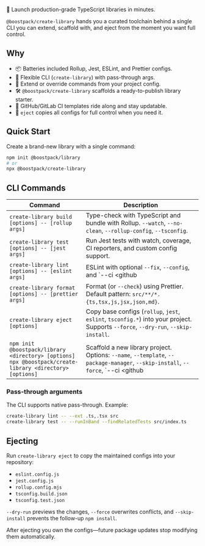 🚀 Launch production-grade TypeScript libraries in minutes. 

`@boostpack/create-library` hands you a curated toolchain behind a
single CLI you can extend, scaffold with, and eject from the moment you want full control.

## Why

- 📦 Batteries included Rollup, Jest, ESLint, and Prettier configs.
- 🔁 Flexible CLI (`create-library`) with pass-through args.
- 🧩 Extend or override commands from your project config.
- 🛠️ `@boostpack/create-library` scaffolds a ready-to-publish library starter.
- 🧱 GitHub/GitLab CI templates ride along and stay updatable.
- 🧳 `eject` copies all configs for full control when you need it.

## Quick Start

Create a brand-new library with a single command:

```bash
npm init @boostpack/library
# or
npx @boostpack/create-library
```

## CLI Commands

| Command | Description |
|---------|-------------|
| `create-library build [options] -- [rollup args]` | Type-check with TypeScript and bundle with Rollup. `--watch`, `--no-clean`, `--rollup-config`, `--tsconfig`. |
| `create-library test [options] -- [jest args]` | Run Jest tests with watch, coverage, CI reporters, and custom config support. |
| `create-library lint [options] -- [eslint args]` | ESLint with optional `--fix`, `--config`, and `--ci <github|gitlab>`. |
| `create-library format [options] -- [prettier args]` | Format (or `--check`) using Prettier. Default pattern: `src/**/*.{ts,tsx,js,jsx,json,md}`. |
| `create-library eject [options]` | Copy base configs (`rollup`, `jest`, `eslint`, `tsconfig.*`) into your project. Supports `--force`, `--dry-run`, `--skip-install`. |
| `npm init @boostpack/library <directory> [options]`<br>`npx @boostpack/create-library <directory> [options]` | Scaffold a new library project. Options: `--name`, `--template`, `--package-manager`, `--skip-install`, `--force`, `--ci <github|gitlab|none>`. |

### Pass-through arguments

The CLI supports native pass-through. Example:

```bash
create-library lint -- --ext .ts,.tsx src
create-library test -- --runInBand --findRelatedTests src/index.ts
```

## Ejecting

Run `create-library eject` to copy the maintained configs into your repository:

- `eslint.config.js`
- `jest.config.js`
- `rollup.config.mjs`
- `tsconfig.build.json`
- `tsconfig.test.json`

`--dry-run` previews the changes, `--force` overwrites conflicts, and `--skip-install` prevents the follow-up `npm install`.

After ejecting you own the configs—future package updates stop modifying them automatically.
